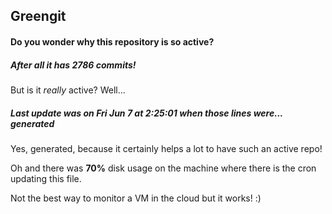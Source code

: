 ## Greengit

#### Do you wonder why this repository is so active?

##### After all it has 2786 commits!

But is it *really* active? Well...

##### Last update was on Fri Jun 7 at 2:25:01 when those lines were... generated

Yes, generated, because it certainly helps a lot to have such an active repo!

Oh and there was **70%** disk usage on the machine
where there is the cron updating this file.

Not the best way to monitor a VM in the cloud but it works! :)
